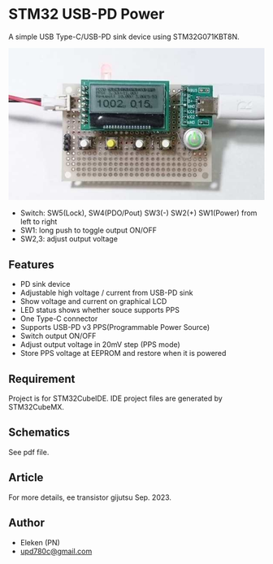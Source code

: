 # STM32 USB-PD Power
A simple USB Type-C/USB-PD sink device using STM32G071KBT8N.

![Circuit Board](photo3.jpg "Circuit Board")
- Switch: SW5(Lock), SW4(PDO/Pout) SW3(-) SW2(+) SW1(Power) from left to right
- SW1: long push to toggle output ON/OFF
- SW2,3: adjust output voltage

## Features
* PD sink device
* Adjustable high voltage / current from USB-PD sink
* Show voltage and current on graphical LCD
* LED status shows whether souce supports PPS
* One Type-C connector
* Supports USB-PD v3 PPS(Programmable Power Source)
* Switch output ON/OFF
* Adjust output voltage in 20mV step (PPS mode)
* Store PPS voltage at EEPROM and restore when it is powered

## Requirement
Project is for STM32CubeIDE. 
IDE project files are generated by STM32CubeMX.

## Schematics
See pdf file.

## Article
For more details, ee transistor gijutsu Sep. 2023.

## Author
* Eleken (PN)
* upd780c@gmail.com

